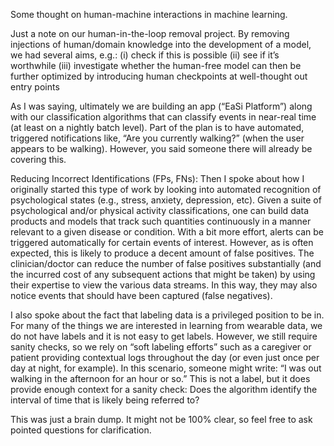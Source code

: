 Some thought on human-machine interactions in machine learning.
 
Just a note on our human-in-the-loop removal project.  By removing injections of human/domain knowledge into the development of a model, we had several aims, e.g.:
(i)                  check if this is possible
(ii)                see if it’s worthwhile
(iii)               investigate whether the human-free model can then be further optimized by introducing human checkpoints at well-thought out entry points
 
As I was saying, ultimately we are building an app (“EaSi Platform”) along with our classification algorithms that can classify events in near-real time (at least on a nightly batch level).  Part of the plan is to have automated, triggered notifications like, “Are you currently walking?”  (when the user appears to be walking).  However, you said someone there will already be covering this.
 
Reducing Incorrect Identifications (FPs, FNs): 
Then I spoke about how I originally started this type of work by looking into automated recognition of psychological states (e.g., stress, anxiety, depression, etc).  Given a suite of psychological and/or physical activity classifications, one can build data products and models that track such quantities continuously in a manner relevant to a given disease or condition.  With a bit more effort, alerts can be triggered automatically for certain events of interest.  However, as is often expected, this is likely to produce a decent amount of false positives.  The clinician/doctor can reduce the number of false positives substantially (and the incurred cost of any subsequent actions that might be taken) by using their expertise to view the various data streams.  In this way, they may also notice events that should have been captured (false negatives).
 
I also spoke about the fact that labeling data is a privileged position to be in.  For many of the things we are interested in learning from wearable data, we do not have labels and it is not easy to get labels.  However, we still require sanity checks, so we rely on “soft labeling efforts” such as a caregiver or patient providing contextual logs throughout the day (or even just once per day at night, for example).  In this scenario, someone might write:  “I was out walking in the afternoon for an hour or so.”   This is not a label, but it does provide enough context for a sanity check:  Does the algorithm identify the interval of time that is likely being referred to?
 
This was just a brain dump.  It might not be 100% clear, so feel free to ask pointed questions for clarification.
